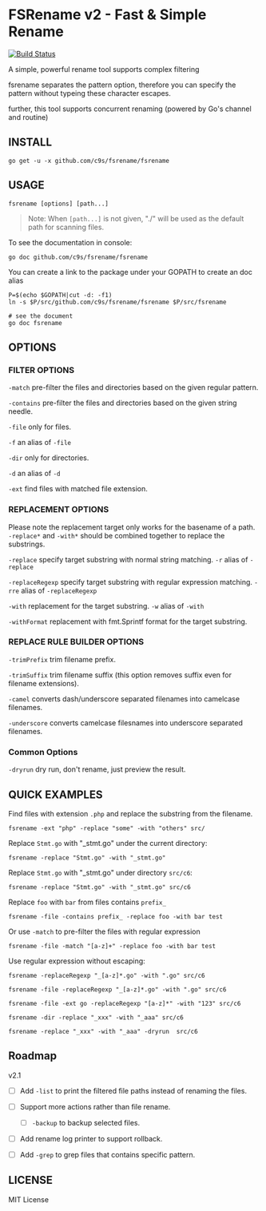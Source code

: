 FSRename v2 - Fast & Simple Rename
================================

[![Build Status](https://travis-ci.org/c9s/fsrename.svg?branch=master)](https://travis-ci.org/c9s/fsrename)

A simple, powerful rename tool supports complex filtering

fsrename separates the pattern option, therefore you can specify the pattern without typeing these character escapes.

further, this tool supports concurrent renaming (powered by Go's channel and routine)

INSTALL
--------------

    go get -u -x github.com/c9s/fsrename/fsrename

USAGE
---------------------

    fsrename [options] [path...]

> Note: When `[path...]` is not given, "./" will be used as the default path for scanning files.

To see the documentation in console:

    go doc github.com/c9s/fsrename/fsrename

You can create a link to the package under your GOPATH to create an doc alias

    P=$(echo $GOPATH|cut -d: -f1)
    ln -s $P/src/github.com/c9s/fsrename/fsrename $P/src/fsrename

    # see the document
    go doc fsrename



## OPTIONS

### FILTER OPTIONS

`-match` pre-filter the files and directories based on the given regular pattern.

`-contains` pre-filter the files and directories based on the given string needle.

`-file` only for files.

`-f` an alias of `-file`

`-dir` only for directories.

`-d` an alias of `-d`

`-ext` find files with matched file extension.


### REPLACEMENT OPTIONS

Please note the replacement target only works for the basename of a path.
`-replace*` and `-with*` should be combined together to replace the substrings.

`-replace` specify target substring with normal string matching.
`-r` alias of `-replace`


`-replaceRegexp` specify target substring with regular expression matching.
`-rre` alias of `-replaceRegexp`


`-with` replacement for the target substring.
`-w` alias of `-with`


`-withFormat` replacement with fmt.Sprintf format for the target substring.

### REPLACE RULE BUILDER OPTIONS

`-trimPrefix` trim filename prefix.

`-trimSuffix` trim filename suffix (this option removes suffix even for filename extensions).

`-camel` converts dash/underscore separated filenames into camelcase filenames.

`-underscore` converts camelcase filesnames into underscore separated filenames.

### Common Options

`-dryrun`  dry run, don't rename, just preview the result.



## QUICK EXAMPLES

Find files with extension `.php` and replace the substring from the filename.

    fsrename -ext "php" -replace "some" -with "others" src/

Replace `Stmt.go` with "_stmt.go" under the current directory:

    fsrename -replace "Stmt.go" -with "_stmt.go"

Replace `Stmt.go` with "_stmt.go" under directory `src/c6`:

    fsrename -replace "Stmt.go" -with "_stmt.go" src/c6

Replace `foo` with `bar` from files contains `prefix_` 

    fsrename -file -contains prefix_ -replace foo -with bar test

Or use `-match` to pre-filter the files with regular expression

    fsrename -file -match "[a-z]+" -replace foo -with bar test

Use regular expression without escaping:

    fsrename -replaceRegexp "_[a-z]*.go" -with ".go" src/c6

    fsrename -file -replaceRegexp "_[a-z]*.go" -with ".go" src/c6

    fsrename -file -ext go -replaceRegexp "[a-z]*" -with "123" src/c6

    fsrename -dir -replace "_xxx" -with "_aaa" src/c6

    fsrename -replace "_xxx" -with "_aaa" -dryrun  src/c6


## Roadmap

v2.1

- [ ] Add `-list` to print the filtered file paths instead of renaming the files.
- [ ] Support more actions rather than file rename.
  - [ ] `-backup` to backup selected files.
- [ ] Add rename log printer to support rollback.
- [ ] Add `-grep` to grep files that contains specific pattern.


## LICENSE

MIT License

